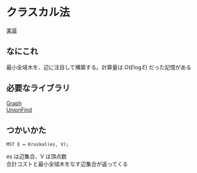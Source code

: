 # クラスカル法
[実装](https://github.com/Oxojo/Oxojo-Library/blob/main/Graph/Kruskal.cpp)

## なにこれ
最小全域木を、辺に注目して構築する。計算量は $O(E \log E)$ だった記憶がある

## 必要なライブラリ
[Graph](https://oxojo.github.io/Oxojo-Library/Graph/Graph) <br>
[UnionFind](https://oxojo.github.io/Oxojo-Library/Structure/unionfind)

## つかいかた
```
MST E = Kruskal(es, V);
```
es は辺集合、V は頂点数<br>
合計コストと最小全域木をなす辺集合が返ってくる
